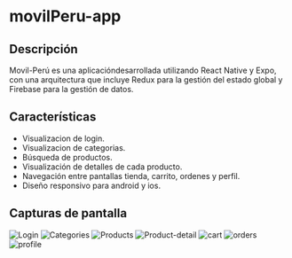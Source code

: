 # movilPeru-app

## Descripción
Movil-Perú es una aplicacióndesarrollada utilizando React Native y Expo, con una arquitectura que incluye Redux para la gestión del estado global y Firebase para la gestión de datos.

## Características
- Visualizacion de login.
- Visualizacion de categorias.
- Búsqueda de productos.
- Visualización de detalles de cada producto.
- Navegación entre pantallas tienda, carrito, ordenes y perfil.
- Diseño responsivo para android y ios.

## Capturas de pantalla

![Login](./assets/capturas-app/screeshoot-login.PNG)
![Categories](./assets/capturas-app/screeshoot-categories.PNG)
![Products](./assets/capturas-app/screeshoot-products.PNG)
![Product-detail](./assets/capturas-app/screeshoot-productDetail.PNG)
![cart](./assets/capturas-app/screeshoots-cart.PNG)
![orders](./assets/capturas-app/screeshoot-orders.PNG)
![profile](./assets/capturas-app/screeshoot-profile.PNG)
